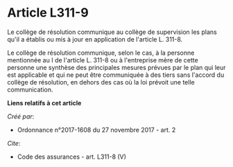 # Article L311-9

Le collège de résolution communique au collège de supervision les plans qu'il a établis ou mis à jour en application de
l'article L. 311-8. 

Le collège de résolution communique, selon le cas, à la personne mentionnée au I de l'article L. 311-8 ou à l'entreprise mère
de cette personne une synthèse des principales mesures prévues par le plan qui leur est applicable et qui ne peut être
communiquée à des tiers sans l'accord du collège de résolution, en dehors des cas où la loi prévoit une telle communication.

**Liens relatifs à cet article**

_Créé par_:

  - Ordonnance n°2017-1608 du 27 novembre 2017 - art. 2

_Cite_:

  - Code des assurances - art. L311-8 (V)

